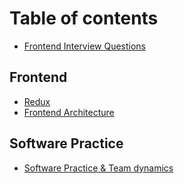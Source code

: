 # Table of contents

* [Frontend Interview Questions](README.md)

## Frontend

* [Redux](frontend/redux.md)
* [Frontend Architecture](frontend/frontend-architecture.md)

## Software Practice

* [Software Practice & Team dynamics](software-practice/software-development-practice-and-team-dynamics.md)

